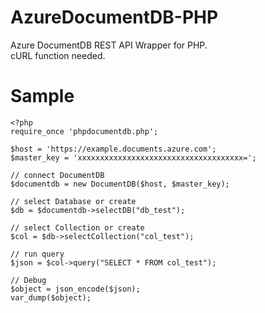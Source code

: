 AzureDocumentDB-PHP
===================

Azure DocumentDB REST API Wrapper for PHP.  
cURL function needed.

Sample
===================


    <?php
    require_once 'phpdocumentdb.php';
      
    $host = 'https://example.documents.azure.com';
    $master_key = 'xxxxxxxxxxxxxxxxxxxxxxxxxxxxxxxxxxxxx=';
    
    // connect DocumentDB
    $documentdb = new DocumentDB($host, $master_key);
    
    // select Database or create
    $db = $documentdb->selectDB("db_test");
    
    // select Collection or create
    $col = $db->selectCollection("col_test");
    
    // run query
    $json = $col->query("SELECT * FROM col_test");
    
    // Debug
    $object = json_encode($json);
    var_dump($object);
